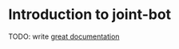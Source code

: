 # Introduction to joint-bot

TODO: write [great documentation](http://jacobian.org/writing/great-documentation/what-to-write/)
